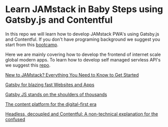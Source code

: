 # Learn JAMstack in Baby Steps using Gatsby.js and Contentful

In this repo we will learn how to develop JAMstack PWA's using Gatsby.js and Contentful. If you don't have programing background we suggest you start from this [bootcamp](https://panacloud.github.io/bootcamp-2020/).

Here we are mainly covering how to develop the frontend of internet scale global modern apps. To learn how to develop self managed servless API's we suggest this [repo](https://github.com/Panacloud-Multicloud/internet-scale-global-apps). 

[New to JAMstack? Everything You Need to Know to Get Started](https://snipcart.com/blog/jamstack)

[Gatsby for blazing fast Websites and Apps](https://www.gatsbyjs.org/)

[Gatsby JS stands on the shoulders of thousands](https://www.infoworld.com/article/3540708/gatsby-js-stands-on-the-shoulders-of-thousands.html)

[The content platform for the digital-first era](https://www.contentful.com/)

[Headless, decoupled and Contentful: A non-technical explanation for the confused](https://www.contentful.com/blog/2019/02/04/difference-between-headless-decoupled-contentful/)


